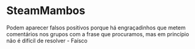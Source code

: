 # SteamMambos
Podem aparecer falsos positivos porque há engraçadinhos que metem comentários nos grupos com a frase que procuramos, mas em princípio não é difícil de resolver - Faísco
